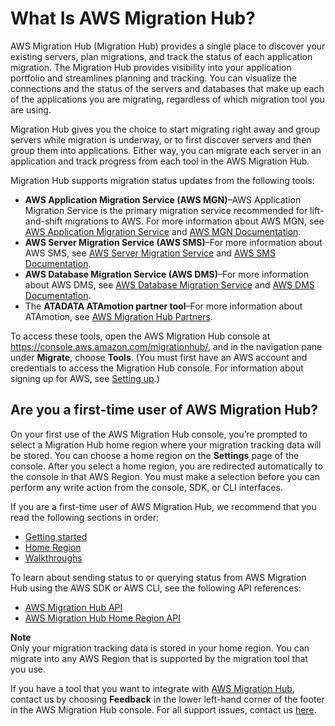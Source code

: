 # What Is AWS Migration Hub?<a name="whatishub"></a>

AWS Migration Hub \(Migration Hub\) provides a single place to discover your existing servers, plan migrations, and track the status of each application migration\. The Migration Hub provides visibility into your application portfolio and streamlines planning and tracking\. You can visualize the connections and the status of the servers and databases that make up each of the applications you are migrating, regardless of which migration tool you are using\.

Migration Hub gives you the choice to start migrating right away and group servers while migration is underway, or to first discover servers and then group them into applications\. Either way, you can migrate each server in an application and track progress from each tool in the AWS Migration Hub\.

Migration Hub supports migration status updates from the following tools:
+ **AWS Application Migration Service \(AWS MGN\)**–AWS Application Migration Service is the primary migration service recommended for lift\-and\-shift migrations to AWS\. For more information about AWS MGN, see [AWS Application Migration Service](http://aws.amazon.com/application-migration-service/) and [AWS MGN Documentation](https://docs.aws.amazon.com/mgn/index.html )\.  
+ **AWS Server Migration Service \(AWS SMS\)**–For more information about AWS SMS, see [AWS Server Migration Service](http://aws.amazon.com/server-migration-service/) and [AWS SMS Documentation](https://docs.aws.amazon.com/server-migration-service/index.html)\.
+ **AWS Database Migration Service \(AWS DMS\)**–For more information about AWS DMS, see [AWS Database Migration Service](http://aws.amazon.com/dms/) and [AWS DMS Documentation](https://docs.aws.amazon.com/dms/index.html)\.
+ The **ATADATA ATAmotion partner tool**–For more information about ATAmotion, see [AWS Migration Hub Partners](http://aws.amazon.com/migration-hub/partners/)\.

To access these tools, open the AWS Migration Hub console at [https://console\.aws\.amazon\.com/migrationhub/](https://console.aws.amazon.com/migrationhub/), and in the navigation pane under **Migrate**, choose **Tools**\. \(You must first have an AWS account and credentials to access the Migration Hub console\. For information about signing up for AWS, see [Setting up](setting-up.md)\.\)

## Are you a first\-time user of AWS Migration Hub?<a name="welcome-first-time-user"></a>

On your first use of the AWS Migration Hub console, you’re prompted to select a Migration Hub home region where your migration tracking data will be stored\. You can choose a home region on the **Settings** page of the console\. After you select a home region, you are redirected automatically to the console in that AWS Region\. You must make a selection before you can perform any write action from the console, SDK, or CLI interfaces\.

 If you are a first\-time user of AWS Migration Hub, we recommend that you read the following sections in order:
+  [Getting started](getting-started.md) 
+  [Home Region](home-region.md) 
+  [Walkthroughs](walkthroughs.md) 

To learn about sending status to or querying status from AWS Migration Hub using the AWS SDK or AWS CLI, see the following API references:
+  [AWS Migration Hub API](api-reference.md) 
+  [AWS Migration Hub Home Region API](https://docs.aws.amazon.com/migrationhub-home-region/latest/APIReference/Welcome.html) 

**Note**  
Only your migration tracking data is stored in your home region\. You can migrate into any AWS Region that is supported by the migration tool that you use\.

If you have a tool that you want to integrate with [AWS Migration Hub](https://console.aws.amazon.com/migrationhub/home), contact us by choosing **Feedback** in the lower left\-hand corner of the footer in the AWS Migration Hub console\. For all support issues, contact us [here](http://aws.amazon.com/contact-us/)\.